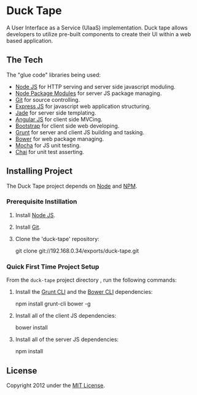 # Duck Tape

A User Interface as a Service (UIaaS) implementation.
Duck tape allows developers to utilize pre-built components to create their UI within a web based application.

## The Tech

The "glue code" libraries being used:

* [Node JS](http://nodejs.org/) for HTTP serving and server side javascript moduling.
* [Node Package Modules](https://npmjs.org/) for server JS package managing.
* [Git](http://git-scm.com/) for source controlling.
* [Express JS](http://www.expressjs.com/) for javascript web application structuring.
* [Jade](http://www.jade-lang.com/) for server side templating.
* [Angular JS](http://angularjs.org/) for client side MVCing.
* [Bootstrap](http://twitter.github.com/bootstrap/) for client side web developing.
* [Grunt](http://www.gruntjs.com/) for server and client JS building and tasking.
* [Bower](http://bower.io/) for web package managing.
* [Mocha](http://visionmedia.github.io/mocha/) for JS unit testing.
* [Chai](http://chaijs.com/) for unit test asserting.

## Installing Project

The Duck Tape project depends on [Node](http://nodejs.org/) and [NPM](http://npmjs.org/).

### Prerequisite Instillation

1) Install [Node JS](http://nodejs.org/).

2) Install [Git](http://git-scm.com/).

3) Clone the 'duck-tape' repository:

    git clone git://192.168.0.34/exports/duck-tape.git

### Quick First Time Project Setup

From the `duck-tape` project directory , run the following commands:

1) Install the [Grunt CLI](https://github.com/gruntjs/grunt-cli) and the [Bower CLI](http://sindresorhus.com/bower-components/) dependencies:

	npm install grunt-cli bower -g

2) Install all of the client JS dependencies:

	bower install

3) Install all of the server JS dependencies:

	npm install

## License
Copyright 2012 under the [MIT License](LICENSE).
